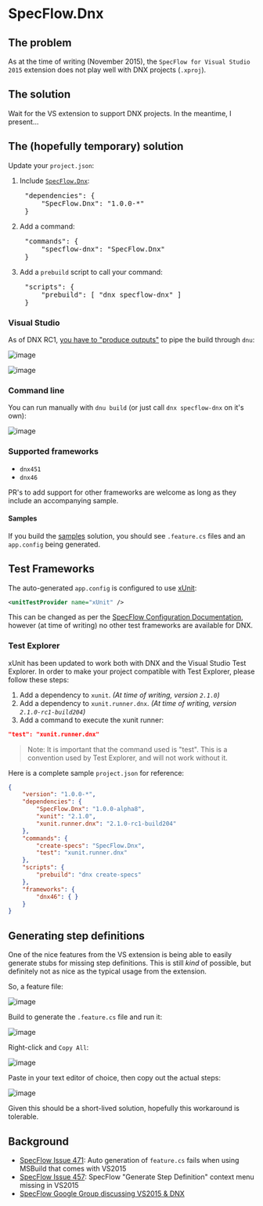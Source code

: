 # SpecFlow.Dnx

## The problem

As at the time of writing (November 2015), the `SpecFlow for Visual Studio 2015` extension does not play well with DNX projects (`.xproj`).

## The solution

Wait for the VS extension to support DNX projects. In the meantime, I present...

## The (hopefully temporary) solution

Update your `project.json`:

<!-- Resort to <pre> since markdown code blocks break the list numbering. -->
1. Include [`SpecFlow.Dnx`](https://www.nuget.org/packages/SpecFlow.Dnx):
<pre>
	"dependencies": {
		"SpecFlow.Dnx": "1.0.0-*"
	}
</pre>
2. Add a command:
<pre>
	"commands": {
		"specflow-dnx": "SpecFlow.Dnx"
	}
</pre>
3. Add a `prebuild` script to call your command:
<pre>
	"scripts": {
		"prebuild": [ "dnx specflow-dnx" ]
	}
</pre>

### Visual Studio

As of DNX RC1, [you have to "produce outputs"](https://github.com/aspnet/Home/issues/432) to pipe the build through `dnu`:

![image](https://cloud.githubusercontent.com/assets/2253814/11394282/f096a800-93c8-11e5-8b62-03d80cfb1b0e.png)

![image](https://cloud.githubusercontent.com/assets/2253814/11394338/4471d1a2-93c9-11e5-94d1-ac2744f77d84.png)

### Command line

You can run manually with `dnu build` (or just call `dnx specflow-dnx` on it's own):

![image](https://cloud.githubusercontent.com/assets/2253814/11385431/a6922a22-937d-11e5-9dc4-c47cdeb95595.png)

### Supported frameworks

- `dnx451`
- `dnx46`

PR's to add support for other frameworks are welcome as long as they include an accompanying sample.

#### Samples

If you build the [samples](https://github.com/stajs/SpecFlow.Dnx/tree/master/samples/VS2015/SpecFlow%201.9.0) solution, you should see `.feature.cs` files and an `app.config` being generated.

## Test Frameworks

The auto-generated `app.config` is configured to use [xUnit](https://xunit.github.io/):

```xml
<unitTestProvider name="xUnit" />
```

This can be changed as per the [SpecFlow Configuration Documentation](https://github.com/techtalk/SpecFlow/wiki/Configuration), however (at time of writing) no other test frameworks are available for DNX.

### Test Explorer

xUnit has been updated to work both with DNX and the Visual Studio Test Explorer. In order to make your project compatible with Test Explorer, please follow these steps:

1. Add a dependency to `xunit`. _(At time of writing, version `2.1.0`)_
2. Add a dependency to `xunit.runner.dnx`. _(At time of writing, version `2.1.0-rc1-build204`)_
3. Add a command to execute the xunit runner:

```json
"test": "xunit.runner.dnx"
```

> Note: It is important that the command used is "test". This is a convention used by Test Explorer, and will not work without it.

Here is a complete sample `project.json` for reference:

```json
{
	"version": "1.0.0-*",
	"dependencies": {
		"SpecFlow.Dnx": "1.0.0-alpha8",
		"xunit": "2.1.0",
		"xunit.runner.dnx": "2.1.0-rc1-build204"
	},
	"commands": {
		"create-specs": "SpecFlow.Dnx",
		"test": "xunit.runner.dnx"
	},
	"scripts": {
		"prebuild": "dnx create-specs"
	},
	"frameworks": {
		"dnx46": { }
	}
}
```

## Generating step definitions

One of the nice features from the VS extension is being able to easily generate stubs for missing step definitions. This is still _kind_ of possible, but definitely not as nice as the typical usage from the extension.

So, a feature file:

![image](https://cloud.githubusercontent.com/assets/2253814/11574021/299d6d40-9a6e-11e5-9342-3cf9c91565cc.png)

Build to generate the `.feature.cs` file and run it:

![image](https://cloud.githubusercontent.com/assets/2253814/11574057/54f43bb8-9a6e-11e5-91d4-2910c1ee8185.png)

Right-click and `Copy All`:

![image](https://cloud.githubusercontent.com/assets/2253814/11574068/66050a5e-9a6e-11e5-9f7a-264c6935b3b6.png)

Paste in your text editor of choice, then copy out the actual steps:

![image](https://cloud.githubusercontent.com/assets/2253814/11574120/932672c0-9a6e-11e5-8f70-cff5a74c5da6.png)

Given this should be a short-lived solution, hopefully this workaround is tolerable.

## Background

- [SpecFlow Issue 471](https://github.com/techtalk/SpecFlow/issues/471): Auto generation of `feature.cs` fails when using MSBuild that comes with VS2015
- [SpecFlow Issue 457](https://github.com/techtalk/SpecFlow/issues/457): SpecFlow "Generate Step Definition" context menu missing in VS2015
- [SpecFlow Google Group discussing VS2015 & DNX](https://groups.google.com/forum/#!topic/specflow/JTKdOTV5nII)
